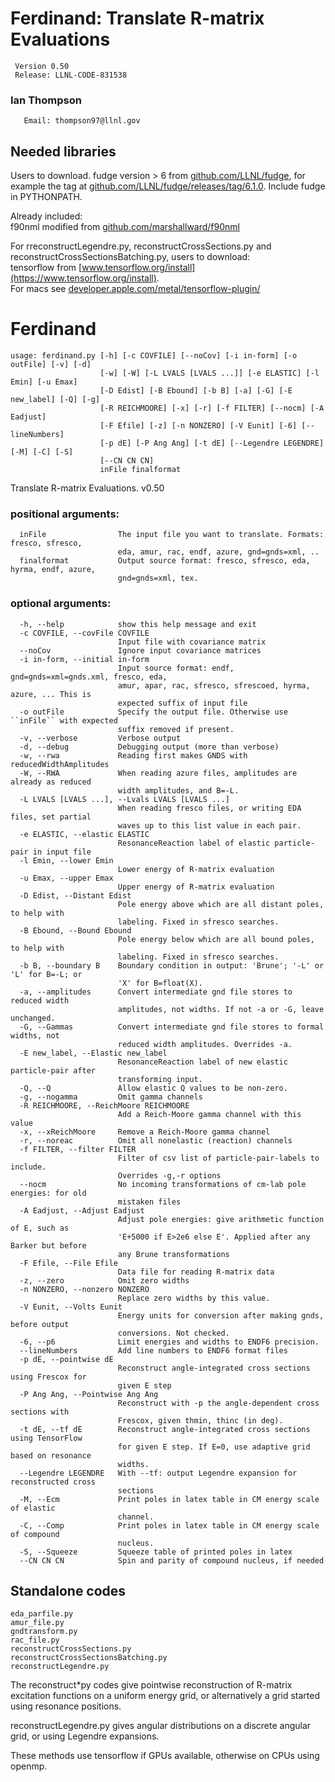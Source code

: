 # Ferdinand: Translate R-matrix Evaluations 
	 Version 0.50
	 Release: LLNL-CODE-831538
###  Ian Thompson

	   Email: thompson97@llnl.gov

## Needed libraries

Users to download.
fudge version > 6 from [github.com/LLNL/fudge](https://github.com/LLNL/fudge),
  for example the tag at [github.com/LLNL/fudge/releases/tag/6.1.0](https://github.com/LLNL/fudge/releases/tag/6.1.0). Include fudge in PYTHONPATH.

Already included:  
f90nml modified from  [github.com/marshallward/f90nml](https://github.com/marshallward/f90nml) 
  
For rreconstructLegendre.py, reconstructCrossSections.py and reconstructCrossSectionsBatching.py, 
users to download:  
tensorflow from [www.tensorflow.org/install](https://www.tensorflow.org/install).  
For macs see [developer.apple.com/metal/tensorflow-plugin/](https://developer.apple.com/metal/tensorflow-plugin/) 

# Ferdinand
```
usage: ferdinand.py [-h] [-c COVFILE] [--noCov] [-i in-form] [-o outFile] [-v] [-d]
                    [-w] [-W] [-L LVALS [LVALS ...]] [-e ELASTIC] [-l Emin] [-u Emax]
                    [-D Edist] [-B Ebound] [-b B] [-a] [-G] [-E new_label] [-Q] [-g]
                    [-R REICHMOORE] [-x] [-r] [-f FILTER] [--nocm] [-A Eadjust]
                    [-F Efile] [-z] [-n NONZERO] [-V Eunit] [-6] [--lineNumbers]
                    [-p dE] [-P Ang Ang] [-t dE] [--Legendre LEGENDRE] [-M] [-C] [-S]
                    [--CN CN CN]
                    inFile finalformat
```
Translate R-matrix Evaluations. v0.50

### positional arguments:
```
  inFile                The input file you want to translate. Formats: fresco, sfresco,
                        eda, amur, rac, endf, azure, gnd=gnds=xml, ..
  finalformat           Output source format: fresco, sfresco, eda, hyrma, endf, azure,
                        gnd=gnds=xml, tex.
```

### optional arguments:
```
  -h, --help            show this help message and exit
  -c COVFILE, --covFile COVFILE
                        Input file with covariance matrix
  --noCov               Ignore input covariance matrices
  -i in-form, --initial in-form
                        Input source format: endf, gnd=gnds=xml=gnds.xml, fresco, eda,
                        amur, apar, rac, sfresco, sfrescoed, hyrma, azure, ... This is
                        expected suffix of input file
  -o outFile            Specify the output file. Otherwise use ``inFile`` with expected
                        suffix removed if present.
  -v, --verbose         Verbose output
  -d, --debug           Debugging output (more than verbose)
  -w, --rwa             Reading first makes GNDS with reducedWidthAmplitudes
  -W, --RWA             When reading azure files, amplitudes are already as reduced
                        width amplitudes, and B=-L.
  -L LVALS [LVALS ...], --Lvals LVALS [LVALS ...]
                        When reading fresco files, or writing EDA files, set partial
                        waves up to this list value in each pair.
  -e ELASTIC, --elastic ELASTIC
                        ResonanceReaction label of elastic particle-pair in input file
  -l Emin, --lower Emin
                        Lower energy of R-matrix evaluation
  -u Emax, --upper Emax
                        Upper energy of R-matrix evaluation
  -D Edist, --Distant Edist
                        Pole energy above which are all distant poles, to help with
                        labeling. Fixed in sfresco searches.
  -B Ebound, --Bound Ebound
                        Pole energy below which are all bound poles, to help with
                        labeling. Fixed in sfresco searches.
  -b B, --boundary B    Boundary condition in output: 'Brune'; '-L' or 'L' for B=-L; or
                        'X' for B=float(X).
  -a, --amplitudes      Convert intermediate gnd file stores to reduced width
                        amplitudes, not widths. If not -a or -G, leave unchanged.
  -G, --Gammas          Convert intermediate gnd file stores to formal widths, not
                        reduced width amplitudes. Overrides -a.
  -E new_label, --Elastic new_label
                        ResonanceReaction label of new elastic particle-pair after
                        transforming input.
  -Q, --Q               Allow elastic Q values to be non-zero.
  -g, --nogamma         Omit gamma channels
  -R REICHMOORE, --ReichMoore REICHMOORE
                        Add a Reich-Moore gamma channel with this value
  -x, --xReichMoore     Remove a Reich-Moore gamma channel
  -r, --noreac          Omit all nonelastic (reaction) channels
  -f FILTER, --filter FILTER
                        Filter of csv list of particle-pair-labels to include.
                        Overrides -g,-r options
  --nocm                No incoming transformations of cm-lab pole energies: for old
                        mistaken files
  -A Eadjust, --Adjust Eadjust
                        Adjust pole energies: give arithmetic function of E, such as
                        'E+5000 if E>2e6 else E'. Applied after any Barker but before
                        any Brune transformations
  -F Efile, --File Efile
                        Data file for reading R-matrix data
  -z, --zero            Omit zero widths
  -n NONZERO, --nonzero NONZERO
                        Replace zero widths by this value.
  -V Eunit, --Volts Eunit
                        Energy units for conversion after making gnds, before output
                        conversions. Not checked.
  -6, --p6              Limit energies and widths to ENDF6 precision.
  --lineNumbers         Add line numbers to ENDF6 format files
  -p dE, --pointwise dE
                        Reconstruct angle-integrated cross sections using Frescox for
                        given E step
  -P Ang Ang, --Pointwise Ang Ang
                        Reconstruct with -p the angle-dependent cross sections with
                        Frescox, given thmin, thinc (in deg).
  -t dE, --tf dE        Reconstruct angle-integrated cross sections using TensorFlow
                        for given E step. If E=0, use adaptive grid based on resonance
                        widths.
  --Legendre LEGENDRE   With --tf: output Legendre expansion for reconstructed cross
                        sections
  -M, --Ecm             Print poles in latex table in CM energy scale of elastic
                        channel.
  -C, --Comp            Print poles in latex table in CM energy scale of compound
                        nucleus.
  -S, --Squeeze         Squeeze table of printed poles in latex
  --CN CN CN            Spin and parity of compound nucleus, if needed
```

## Standalone codes

	eda_parfile.py
	amur_file.py
	gndtransform.py
	rac_file.py
	reconstructCrossSections.py
	reconstructCrossSectionsBatching.py
	reconstructLegendre.py

The reconstruct*py codes give pointwise reconstruction of R-matrix excitation functions on a uniform energy grid, or alternatively a grid started using resonance positions. 

reconstructLegendre.py gives angular distributions on a discrete angular grid, or using Legendre expansions.

These methods use tensorflow if GPUs available, otherwise on CPUs using openmp.

